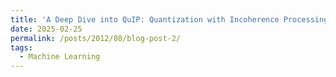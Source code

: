 ```yaml
---
title: 'A Deep Dive into QuIP: Quantization with Incoherence Processing '
date: 2025-02-25
permalink: /posts/2012/08/blog-post-2/
tags:
  - Machine Learning 
---
```





